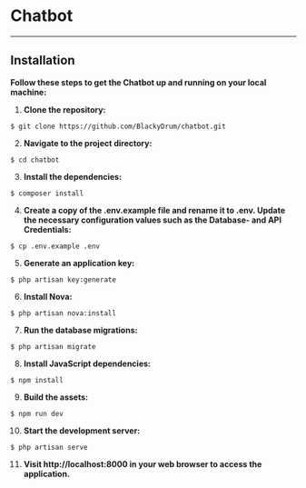 # Chatbot

---

## Installation
**Follow these steps to get the Chatbot up and running on your local machine:**
1. **Clone the repository:**
```
$ git clone https://github.com/BlackyDrum/chatbot.git
```
2. **Navigate to the project directory:**
```
$ cd chatbot
```
3. **Install the dependencies:**
```
$ composer install
```
4. **Create a copy of the .env.example file and rename it to .env. Update the necessary configuration values such as the Database- and API Credentials:**
```
$ cp .env.example .env
```
5. **Generate an application key:**
```
$ php artisan key:generate
```
6. **Install Nova:**
```
$ php artisan nova:install
```
7. **Run the database migrations:**
```
$ php artisan migrate
```
8. **Install JavaScript dependencies:**
```
$ npm install
```
9. **Build the assets:**
```
$ npm run dev
```
10. **Start the development server:**
```
$ php artisan serve
```
11. **Visit http://localhost:8000 in your web browser to access the application.**
